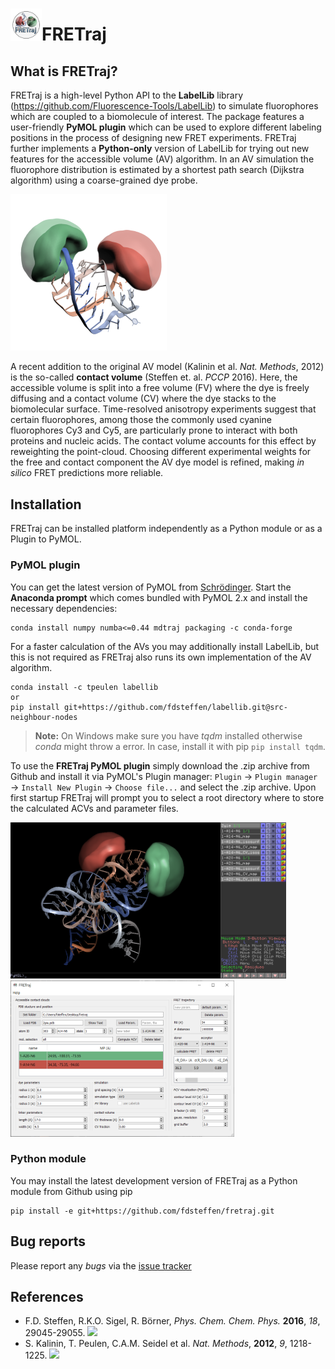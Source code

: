 # <img src="docs/source/_static/fretraj_logo.png" width="50">FRETraj

## What is FRETraj?
FRETraj is a high-level Python API to the **LabelLib** library (https://github.com/Fluorescence-Tools/LabelLib) to simulate fluorophores which are coupled to a biomolecule of interest. The package features a user-friendly **PyMOL plugin** which can be used to explore different labeling positions in the process of designing new FRET experiments. FRETraj further implements a **Python-only** version of LabelLib for trying out new features for the accessible volume (AV) algorithm. In an AV simulation the fluorophore distribution is estimated by a shortest path search (Dijkstra algorithm) using a coarse-grained dye probe. 

<img src="docs/source/_static/preQ1_ACV.png" height="250">
     
A recent addition to the original AV model (Kalinin et al. *Nat. Methods*, 2012) is the so-called **contact volume** (Steffen et. al. *PCCP* 2016). Here, the accessible volume is split into a free volume (FV) where the dye is freely diffusing and a contact volume (CV) where the dye stacks to the biomolecular surface. Time-resolved anisotropy experiments suggest that certain fluorophores, among those the commonly used cyanine fluorophores Cy3 and Cy5, are particularly prone to interact with both proteins and nucleic acids. The contact volume accounts for this effect by reweighting the point-cloud. Choosing different experimental weights for the free and contact component the AV dye model is refined, making *in silico* FRET predictions more reliable.

## Installation

FRETraj can be installed platform independently as a Python module or as a Plugin to PyMOL.

### PyMOL plugin

You can get the latest version of PyMOL from [Schrödinger](https://pymol.org/). Start the **Anaconda prompt** which comes bundled with PyMOL 2.x and install the necessary dependencies:
```
conda install numpy numba<=0.44 mdtraj packaging -c conda-forge
```
For a faster calculation of the AVs you may additionally install LabelLib, but this is not required as FRETraj also runs its own implementation of the AV algorithm.
```
conda install -c tpeulen labellib
or 
pip install git+https://github.com/fdsteffen/labellib.git@src-neighbour-nodes
```

> **Note:** On Windows make sure you have *tqdm* installed otherwise *conda* might throw a error. In case, install it with pip `pip install tqdm`.

To use the **FRETraj PyMOL plugin** simply download the .zip archive from Github and install it via PyMOL's Plugin manager: `Plugin` &rarr; `Plugin manager` &rarr; `Install New Plugin` &rarr; `Choose file...` and select the .zip archive. Upon first startup FRETraj will prompt you to select a root directory where to store the calculated ACVs and parameter files.

<img src="docs/source/_static/PyMOL_interface.PNG" height="250"> <img src="docs/source/_static/PyMOL_Plugin.PNG" height="250">

### Python module
You may install the latest development version of FRETraj as a Python module from Github using pip

```
pip install -e git+https://github.com/fdsteffen/fretraj.git
```

## Bug reports
Please report any *bugs* via the [issue tracker](https://github.com/fdsteffen/fretraj/issues)

## References
- F.D. Steffen, R.K.O. Sigel, R. Börner, *Phys. Chem. Chem. Phys.* **2016**, *18*, 29045-29055. [![](https://img.shields.io/badge/DOI-10.1039/C6CP04277E-blue.svg)](https://doi.org/10.1039/C6CP04277E)
- S. Kalinin, T. Peulen, C.A.M. Seidel et al. *Nat. Methods*, **2012**, *9*, 1218-1225. [![](https://img.shields.io/badge/DOI-10.1038/nmeth.2222-blue.svg)](https://doi.org/10.1038/nmeth.2222)


